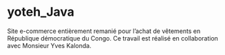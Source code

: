 # yoteh_Java
Site e-commerce entièrement remanié pour l’achat de vêtements en République démocratique du Congo. Ce travail est réalisé en collaboration avec Monsieur Yves Kalonda.
